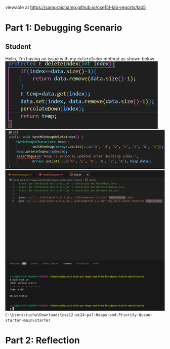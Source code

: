viewable at https://samuraichamp.github.io/cse15l-lab-reports/lab5
# Part 1: Debugging Scenario
## Student
Hello, I'm having an issue with my `deleteIndex` method as shown below<br>
![Image](code.png)
![Image](test.png)
![Image](bash.png)
`C:\Users\richa\Downloads\cse12-wi24-pa7-Heaps-and-Priority-Queue-starter-main\starter`

# Part 2: Reflection
